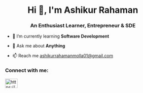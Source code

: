 <h1 align="center">Hi 👋, I'm Ashikur Rahaman</h1>
<h3 align="center">An Enthusiast Learner, Entrepreneur & SDE</h3>

- 🌱 I’m currently learning **Software Development**

- 💬 Ask me about **Anything**

- 📫 Reach me ashikurrahamanmolla01@gmail.com
  
<h3 align="left">Connect with me:</h3>
<p align="left">
<a href="https://www.linkedin.com/in/ashikurrahaman-arm/" target="blank"><img align="center" src="https://raw.githubusercontent.com/rahuldkjain/github-profile-readme-generator/master/src/images/icons/Social/linked-in-alt.svg" alt="https://www.linkedin.com/in/ashikur-rahaman-molla-a-r-m/" height="30" width="40" /></a>
</p>
